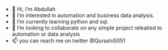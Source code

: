 - 👋 Hi, I’m Abdullah
- 👀 I’m interested in automation and business data analysis. 
- 🌱 I’m currently learning python and sql.
- 💞️ I’m looking to collaborate on any simple project releatied to automation or data analysis
- 📫 you can reach me on twitter @Qurashi5051

<!---
Abdullah50501/Abdullah50501 is a ✨ special ✨ repository because its `README.md` (this file) appears on your GitHub profile.
You can click the Preview link to take a look at your changes.
--->

